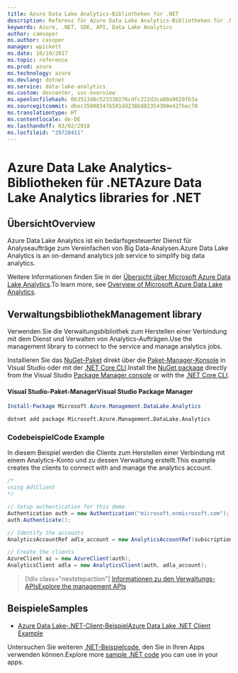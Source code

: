 ```yaml
---
title: Azure Data Lake Analytics-Bibliotheken für .NET
description: Referenz für Azure Data Lake Analytics-Bibliotheken für .NET
keywords: Azure, .NET, SDK, API, Data Lake Analytics
author: camsoper
ms.author: casoper
manager: wpickett
ms.date: 10/19/2017
ms.topic: reference
ms.prod: azure
ms.technology: azure
ms.devlang: dotnet
ms.service: data-lake-analytics
ms.custom: devcenter, svc-overview
ms.openlocfilehash: 063513d8c523330276cdfc222d3ca00a9629f63a
ms.sourcegitcommit: dbec35008347b581dd238b882354300e427bec70
ms.translationtype: HT
ms.contentlocale: de-DE
ms.lasthandoff: 03/02/2018
ms.locfileid: "29728411"
---
```

# <a name="azure-data-lake-analytics-libraries-for-net"></a><span data-ttu-id="07645-104">Azure Data Lake Analytics-Bibliotheken für .NET</span><span class="sxs-lookup"><span data-stu-id="07645-104">Azure Data Lake Analytics libraries for .NET</span></span>

## <a name="overview"></a><span data-ttu-id="07645-105">Übersicht</span><span class="sxs-lookup"><span data-stu-id="07645-105">Overview</span></span>

<span data-ttu-id="07645-106">Azure Data Lake Analytics ist ein bedarfsgesteuerter Dienst für Analyseaufträge zum Vereinfachen von Big Data-Analysen.</span><span class="sxs-lookup"><span data-stu-id="07645-106">Azure Data Lake Analytics is an on-demand analytics job service to simplify big data analytics.</span></span>

<span data-ttu-id="07645-107">Weitere Informationen finden Sie in der [Übersicht über Microsoft Azure Data Lake Analytics](/azure/data-lake-analytics/data-lake-analytics-overview).</span><span class="sxs-lookup"><span data-stu-id="07645-107">To learn more, see [Overview of Microsoft Azure Data Lake Analytics](/azure/data-lake-analytics/data-lake-analytics-overview).</span></span>

## <a name="management-library"></a><span data-ttu-id="07645-108">Verwaltungsbibliothek</span><span class="sxs-lookup"><span data-stu-id="07645-108">Management library</span></span>

<span data-ttu-id="07645-109">Verwenden Sie die Verwaltungsbibliothek zum Herstellen einer Verbindung mit dem Dienst und Verwalten von Analytics-Aufträgen.</span><span class="sxs-lookup"><span data-stu-id="07645-109">Use the management library to connect to the service and manage analytics jobs.</span></span>

<span data-ttu-id="07645-110">Installieren Sie das [NuGet-Paket](https://www.nuget.org/packages/Microsoft.Azure.Management.DataLake.Analytics) direkt über die [Paket-Manager-Konsole][PackageManager] in Visual Studio oder mit der [.NET Core CLI][DotNetCLI].</span><span class="sxs-lookup"><span data-stu-id="07645-110">Install the [NuGet package](https://www.nuget.org/packages/Microsoft.Azure.Management.DataLake.Analytics) directly from the Visual Studio [Package Manager console][PackageManager] or with the [.NET Core CLI][DotNetCLI].</span></span>

#### <a name="visual-studio-package-manager"></a><span data-ttu-id="07645-111">Visual Studio-Paket-Manager</span><span class="sxs-lookup"><span data-stu-id="07645-111">Visual Studio Package Manager</span></span>

```powershell
Install-Package Microsoft.Azure.Management.DataLake.Analytics
```

```bash
dotnet add package Microsoft.Azure.Management.DataLake.Analytics
```

### <a name="code-example"></a><span data-ttu-id="07645-112">Codebeispiel</span><span class="sxs-lookup"><span data-stu-id="07645-112">Code Example</span></span>

<span data-ttu-id="07645-113">In diesem Beispiel werden die Clients zum Herstellen einer Verbindung mit einem Analytics-Konto und zu dessen Verwaltung erstellt.</span><span class="sxs-lookup"><span data-stu-id="07645-113">This example creates the clients to connect with and manage the analytics account.</span></span>

```csharp
/*
using AdlClient 
*/

// Setup authentication for this demo
Authentication auth = new Authentication("microsoft.onmicrosoft.com"); // change this to YOUR tenant
auth.Authenticate();

// Identify the accounts
AnalyticsAccountRef adla_account = new AnalyticsAccountRef(subscriptionId, resourceGroup, userName);

// Create the clients
AzureClient az = new AzureClient(auth);
AnalyticsClient adla = new AnalyticsClient(auth, adla_account);
```

> [!div class="nextstepaction"]
> [<span data-ttu-id="07645-114">Informationen zu den Verwaltungs-APIs</span><span class="sxs-lookup"><span data-stu-id="07645-114">Explore the management APIs</span></span>](/dotnet/api/overview/azure/datalakeanalytics/management)

## <a name="samples"></a><span data-ttu-id="07645-115">Beispiele</span><span class="sxs-lookup"><span data-stu-id="07645-115">Samples</span></span>
* [<span data-ttu-id="07645-116">Azure Data Lake-.NET-Client-Beispiel</span><span class="sxs-lookup"><span data-stu-id="07645-116">Azure Data Lake .NET Client Example</span></span>](https://azure.microsoft.com/resources/samples/data-lake-dotnet-client/)

<span data-ttu-id="07645-117">Untersuchen Sie weiteren [.NET-Beispielcode](https://azure.microsoft.com/resources/samples/?platform=dotnet), den Sie in Ihren Apps verwenden können.</span><span class="sxs-lookup"><span data-stu-id="07645-117">Explore more [sample .NET code](https://azure.microsoft.com/resources/samples/?platform=dotnet) you can use in your apps.</span></span>

[PackageManager]: https://docs.microsoft.com/nuget/tools/package-manager-console
[DotNetCLI]: https://docs.microsoft.com/dotnet/core/tools/dotnet-add-package
